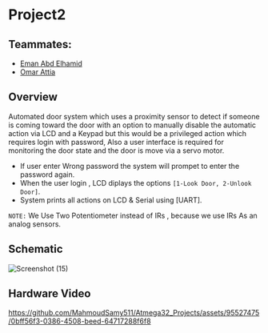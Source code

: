# Project2 
## Teammates:
 - [Eman Abd Elhamid](https://github.com/Emanabdelhamid241)
 - [Omar Attia](https://github.com/omarattia23)
## Overview
Automated door system which uses a proximity sensor to detect if someone is coming toward the door with an option to manually disable the automatic action via LCD and a Keypad but this would be a privileged action which requires login with password, Also a user interface is required for monitoring the door state and the door is move via a servo motor.
- If user enter Wrong password the system will prompet to enter the password again.
- When the user login , LCD diplays the options `[1-Look Door, 2-Unlook Door]`.
- System prints all actions on LCD & Serial using [UART].
  
`NOTE:` We Use Two Potentiometer instead of IRs , because we use IRs As an analog sensors.
## Schematic
![Screenshot (15)](https://github.com/MahmoudSamy511/Atmega32_Projects/assets/95527475/5763e8e9-089a-4b5b-a902-fd2e6cf944e3)
## Hardware Video
https://github.com/MahmoudSamy511/Atmega32_Projects/assets/95527475/0bff56f3-0386-4508-beed-64717288f6f8


